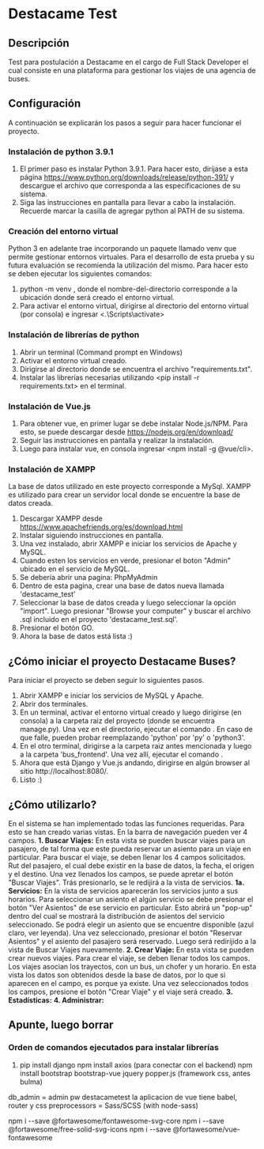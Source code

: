 # Destacame Test
## Descripción
Test para postulación a Destacame en el cargo de Full Stack Developer el cual consiste en una plataforma para gestionar los viajes de una agencia de buses.

## Configuración
A continuación se explicarán los pasos a seguir para hacer funcionar el proyecto.
### Instalación de python 3.9.1
1. El primer paso es instalar Python 3.9.1. Para hacer esto, dirijase a esta página <https://www.python.org/downloads/release/python-391/> y descargue el archivo que corresponda a las especificaciones de su sistema.
2. Siga las instrucciones en pantalla para llevar a cabo la instalación. Recuerde marcar la casilla de agregar python al PATH de su sistema.
### Creación del entorno virtual
Python 3 en adelante trae incorporando un paquete llamado venv que permite gestionar entornos virtuales. Para el desarrollo de esta prueba y su futura evaluación se recomienda la utilización del mismo. Para hacer esto se deben ejecutar los siguientes comandos:
1. python -m venv <nombre-del-directorio>, donde el nombre-del-directorio corresponde a la ubicación donde será creado el entorno virtual.
2. Para activar el entorno virtual, dirigirse al directorio del entorno virtual (por consola) e ingresar <.\Scripts\activate>
### Instalación de librerías de python
1. Abrir un terminal (Command prompt en Windows)
2. Activar el entorno virtual creado.
2. Dirigirse al directorio donde se encuentra el archivo "requirements.txt".
3. Instalar las librerías necesarias utilizando <pip install -r requirements.txt> en el terminal.
### Instalación de Vue.js
1. Para obtener vue, en primer lugar se debe instalar Node.js/NPM. Para esto, se puede descargar desde <https://nodejs.org/en/download/>
2. Seguir las instrucciones en pantalla y realizar la instalación.
3. Luego para instalar vue, en consola ingresar <npm install -g @vue/cli>.
  
### Instalación de XAMPP
La base de datos utilizado en este proyecto corresponde a MySql. XAMPP es utilizado para crear un servidor local donde se encuentre la base de datos creada. 
1. Descargar XAMPP desde https://www.apachefriends.org/es/download.html
2. Instalar siguiendo instrucciones en pantalla.
3. Una vez instalado, abrir XAMPP e iniciar los servicios de Apache y MySQL.
4. Cuando esten los servicios en verde, presionar el boton "Admin" ubicado en el servicio de MySQL.
5. Se debería abrir una pagina: PhpMyAdmin
6. Dentro de esta pagina, crear una base de datos nueva llamada 'destacame_test'
7. Seleccionar la base de datos creada y luego seleccionar la opción "import". Luego presionar "Browse your computer" y buscar el archivo .sql incluido en el proyecto 'destacame_test.sql'.
8. Presionar el botón GO.
9. Ahora la base de datos está lista :)

## ¿Cómo iniciar el proyecto Destacame Buses?
Para iniciar el proyecto se deben seguir lo siguientes pasos.
1. Abrir XAMPP e iniciar los servicios de MySQL y Apache.
2. Abrir dos terminales.
3. En un terminal, activar el entorno virtual creado y luego dirigirse (en consola) a la carpeta raiz del proyecto (donde se encuentra manage.py). Una vez en el directorio, ejecutar el comando <python manage.py runserver>. En caso de que falle, pueden probar reemplazando 'python' por 'py' o 'python3'.
4. En el otro terminal, dirigirse a la carpeta raiz antes mencionada y luego a la carpeta 'bus_frontend'. Una vez allí, ejecutar el comando <npm run serve>.
5. Ahora que está Django y Vue.js andando, dirigirse en algún browser al sitio http://localhost:8080/.
6. Listo :)
  
## ¿Cómo utilizarlo?
En el sistema se han implementado todas las funciones requeridas. Para esto se han creado varias vistas. En la barra de navegación pueden ver 4 campos.
  **1. Buscar Viajes:** En esta vista se pueden buscar viajes para un pasajero, de tal forma que este pueda reservar un asiento para un viaje en particular. Para buscar el viaje, se deben llenar los 4 campos solicitados. Rut del pasajero, el cual debe existir en la base de datos, la fecha, el origen y el destino. Una vez llenados los campos, se puede apretar el botón "Buscar Viajes". Trás presionarlo, se le redijirá a la vista de servicios.
    **1a. Servicios:** En la vista de servicios aparecerán los servicios junto a sus horarios. Para seleccionar un asiento el algún servicio se debe presionar el botón "Ver Asientos" de ese servicio en particular. Esto abrirá un "pop-up" dentro del cual se mostrará la distribución de asientos del servicio seleccionado. Se podrá elegir un asiento que se encuentre disponible (azul claro, ver leyenda). Una vez seleccionado, presionar el botón "Reservar Asientos" y el asiento del pasajero será reservado. Luego será redirijido a la vista de Buscar Viajes nuevamente.
  **2. Crear Viaje:** En esta vista se pueden crear nuevos viajes. Para crear el viaje, se deben llenar todos los campos. Los viajes asocian los trayectos, con un bus, un chofer y un horario. En esta vista los datos son obtenidos desde la base de datos, por lo que si aparecen en el campo, es porque ya existe. Una vez seleccionados todos los campos, presione el botón "Crear Viaje" y el viaje será creado.
  **3. Estadísticas:**
  **4. Administrar:**
## Apunte, luego borrar 
### Orden de comandos ejecutados para instalar librerías
1. pip install django
npm install axios (para conectar con el backend)
npm install bootstrap bootstrap-vue jquery popper.js (framework css, antes bulma)

db_admin = admin pw destacametest
la aplicacion de vue tiene babel, router y css preprocessors = Sass/SCSS (with node-sass)

npm i --save @fortawesome/fontawesome-svg-core
npm i --save @fortawesome/free-solid-svg-icons
npm i --save @fortawesome/vue-fontawesome
